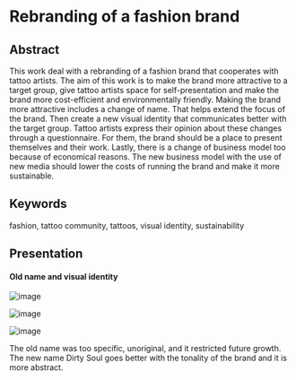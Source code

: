 # Rebranding of a fashion brand

## Abstract
This work deal with a rebranding of a fashion brand that cooperates with tattoo artists. The aim of this work is to make the brand more attractive to a target group, give tattoo artists space for self-presentation and make the brand more cost-efficient and environmentally friendly. Making the brand more attractive includes a change of name. That helps extend the focus of the brand. Then create a new visual identity that communicates better with the target group. Tattoo artists express their opinion about these changes through a questionnaire. For them, the brand should be a place to present themselves and their work. Lastly, there is a change of business model too because of economical reasons. The new business model with the use of new media should lower the costs of running the brand and make it more sustainable.

## Keywords
fashion, tattoo community, tattoos, visual identity, sustainability 

## Presentation
#### Old name and visual identity
![image](https://user-images.githubusercontent.com/92363631/167651958-dea81aca-04ab-41ce-93d8-74f26ed79f17.png)

![image](https://user-images.githubusercontent.com/92363631/167651999-2ea77530-4b95-4a2f-a077-d2a4aaf4dc0d.png)

![image](https://user-images.githubusercontent.com/92363631/167652013-5038fd3c-f26c-4e21-9928-80694fe5c34b.png)

The old name was too specific, unoriginal, and it restricted future growth. The new name Dirty Soul goes better with the tonality of the brand and it is more abstract.
